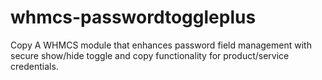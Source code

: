 # whmcs-passwordtoggleplus
Copy A WHMCS module that enhances password field management with secure show/hide toggle and copy functionality for product/service credentials.
